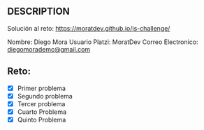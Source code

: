 ## DESCRIPTION

Solución al reto: https://moratdev.github.io/js-challenge/

Nombre: Diego Mora
Usuario Platzi: MoratDev
Correo Electronico: diegomorademc@gmail.com

## Reto:

- [x] Primer problema
- [x] Segundo problema
- [x] Tercer problema
- [x] Cuarto Problema
- [x] Quinto Problema
